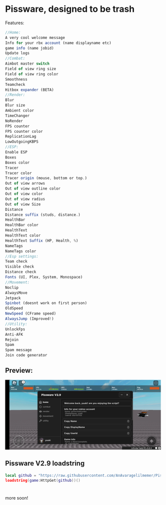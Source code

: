 
#                               Pissware, designed to be trash

Features:
```js
//Home:
A very cool welcome message 
Info for your rbx account (name displayname etc)
game info (name jobid)
Update logs
//Combat:
Aimbot master switch
Field of view ring size
Field of view ring color
Smoothness
Teamcheck
Hitbox expander (BETA)
//Render:
Blur
Blur size
Ambient color
TimeChanger
NoRender
FPS counter
FPS counter color
ReplicationLag
LowOutgoingKBPS
//ESP:
Enable ESP
Boxes
Boxes color
Tracer
Tracer color 
Tracer origin (mouse, bottom or top.)
Out of view arrows
Out of view outline color
Out of view color
Out of view radius
Out of view Size
Distance
Distance suffix (studs, distance.)
HealthBar
HealthBar color
HealthText 
HealthText color
HealthText Suffix (HP, Health, %)
NameTags
NameTags color
//Esp settings:
Team check
Visible check
Distance check
Fonts (UI, Plex, System, Monospace)
//Movement:
Noclip
AlwaysMove
Jetpack
Spinbot (doesnt work on first person)
OldSpeed
NewSpeed (CFrame speed)
AlwaysJump (Improved!)
//Utility:
UnlockFps
Anti-AFK 
Rejoin 
Spam
Spam message
Join code generator
```
## Preview:
![](https://github.com/AnAvaragelilmemer/Pissware/blob/main/Utility/Screenshot_20230319-153339_Roblox.jpg)
## Pissware V2.9 loadstring
```lua
local github = "https://raw.githubusercontent.com/AnAvaragelilmemer/Pissware/main/Main/main.lua"
loadstring(game:HttpGet(github))()
```
#
more soon!


